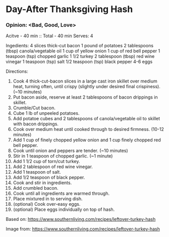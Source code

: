 # Day-After Thanksgiving Hash
### Opinion: <Bad, Good, Love>

Acitve - 40 min :: Total - 40 min
Serves: 4

Ingedients:
4 slices thick-cut bacon
1 pound of potatoes
2 tablespoons (tbsp) canola/vegetable oil
1 cup of yellow onion
1 cup of red bell pepper
1 teaspoon (tsp) chopped garlic
1 1/2 turkey
2 tablespoon (tbsp) red wine vinegar
1 teaspoon (tsp) salt
1/2 teaspoon (tsp) black pepper
4-6 eggs

Directions:
1. Cook 4 thick-cut-bacon slices in a large cast iron skillet over medium heat, turning often, until crispy (slightly under desired final crispiness). (~10 minutes)
2. Put bacon aside, reserve at least 2 tablespoons of bacon drippings in skillet.
3. Crumble/Cut bacon.
4. Cube 1 lb of unpeeled potatoes.
5. Add potatoe cubes and 2 tablespoons of canola/vegetable oil to skillet with bacon drippings.
6. Cook over medium heat until cooked through to desired firmness. (10-12 minutes)
7. Add 1 cup of finely chopped yellow onion and 1 cup finely chopped red bell pepper.
8. Cook until onion and peppers are tender. (~10 minutes)
9. Stir in 1 teaspoon of chopped garlic. (~1 minute)
10. Add 1 1/2 cup of torn/cut turkey.
11. Add 2 tablespoon of red wine vinegar.
12. Add 1 teaspoon of salt.
13. Add 1/2 teaspoon of black pepper.
14. Cook and stir in ingredients.
15. Add crumbled bacon.
16. Cook until all ingredients are warmed through.
17. Place mixtured in to serving dish.
18. (optional) Cook over-easy eggs.
19. (optional) Place eggs individually on top of hash.

Based on:
https://www.southernliving.com/recipes/leftover-turkey-hash

Image from:
https://www.southernliving.com/recipes/leftover-turkey-hash
